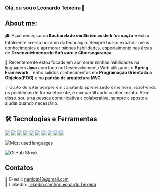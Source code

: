 ### Olá, eu sou o Leonardo Teixeira 👋

## About me:

🎓 Atualmente, curso **Bacharelado em Sistemas de Informação** e estou totalmente imerso no ramo da tecnologia. Sempre busco expandir meus conhecimentos e aprimorar minhas habilidades, especialmente nas áreas de **Desenvolvimento de Software e Cibersegurança**.

🌱 Recentemente estou focado em aprimorar minhas habilidades na linguagem **Java** com foco no Desenvolvimento Web utilizando o **Spring Framework**. Tenho sólidos conhecimentos em **Programação Orientada a Objetos(POO)** e no **padrão de arquitetura MVC**.

💡 Gosto de estar sempre em constante aprendizado e melhoria, resolvendo os problemas de forma eficiente, e compartilhando conhecimento. Além disso, sou uma pessoa comunicativa e colaborativa, sempre disposto a ajudar quando necessário.

## 🛠️ Tecnologias e Ferramentas

<p>
  <img src="https://img.shields.io/badge/-C++-333333?style=flat&logo=C%2B%2B&logoColor=00599C"/>
  <img src="https://img.shields.io/badge/-Java-333333?style=flat&logo=java&logoColor=007396"/>
  <img src="https://img.shields.io/badge/-Python-333333?style=flat&logo=python&logoColor=ffdd54"/>
  <img src="https://img.shields.io/badge/-Spring-333333?style=flat&logo=spring&logoColor=6DB33F"/>
  <img src="https://img.shields.io/badge/-HTML5-333333?style=flat&logo=HTML5"/>
  <img src ="https://img.shields.io/badge/-CSS-333333?style=flat&logo=CSS3&logoColor=1572B6"/>
  <img src="https://img.shields.io/badge/-PostgreSQL-333333?style=flat&logo=postgresql&logoColor=336791"/>
  <img src="https://img.shields.io/badge/-Git-333333?style=flat&logo=git&logoColor=F05032"/>
  <img src="https://img.shields.io/badge/-GitHub-333333?style=flat&logo=github&logoColor=ffffff"/>
  <img src="https://img.shields.io/badge/-Linux-333333?style=flat&logo=linux&logoColor=FCC624"/>
</p>

![Most used languages](https://github-readme-stats.vercel.app/api/top-langs/?username=LeonardoTeixeiraa&layout=compact&langs_count=8&theme=radical) 

![GitHub Streak](https://github-readme-streak-stats.herokuapp.com/?user=LeonardoTeixeiraa&theme=github-dark)


## Contatos
📧 E-mail: nardotp18@gmail.com
<br>
💼 LinkedIn: [linkedin.com/in/Leonardo Teixeira](https://www.linkedin.com/in/leonardo-teixeira-52742b2b9)  